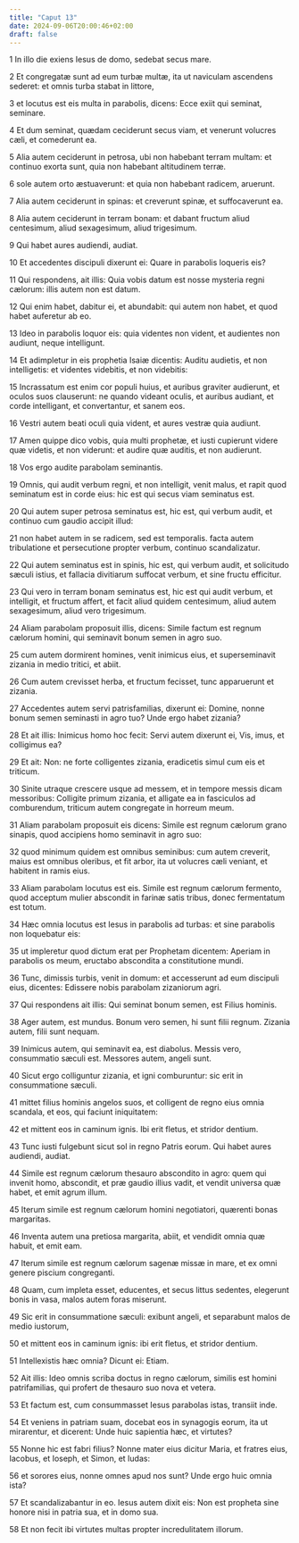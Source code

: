 ```yaml
---
title: "Caput 13"
date: 2024-09-06T20:00:46+02:00
draft: false
---
```



1 In illo die exiens Iesus de domo, sedebat secus mare.

2 Et congregatæ sunt ad eum turbæ multæ, ita ut naviculam ascendens sederet: et omnis turba stabat in littore,

3 et locutus est eis multa in parabolis, dicens: Ecce exiit qui seminat, seminare.

4 Et dum seminat, quædam ceciderunt secus viam, et venerunt volucres cæli, et comederunt ea.

5 Alia autem ceciderunt in petrosa, ubi non habebant terram multam: et continuo exorta sunt, quia non habebant altitudinem terræ.

6 sole autem orto æstuaverunt: et quia non habebant radicem, aruerunt.

7 Alia autem ceciderunt in spinas: et creverunt spinæ, et suffocaverunt ea.

8 Alia autem ceciderunt in terram bonam: et dabant fructum aliud centesimum, aliud sexagesimum, aliud trigesimum.

9 Qui habet aures audiendi, audiat.

10 Et accedentes discipuli dixerunt ei: Quare in parabolis loqueris eis?

11 Qui respondens, ait illis: Quia vobis datum est nosse mysteria regni cælorum: illis autem non est datum.

12 Qui enim habet, dabitur ei, et abundabit: qui autem non habet, et quod habet auferetur ab eo.

13 Ideo in parabolis loquor eis: quia videntes non vident, et audientes non audiunt, neque intelligunt.

14 Et adimpletur in eis prophetia Isaiæ dicentis: Auditu audietis, et non intelligetis: et videntes videbitis, et non videbitis:

15 Incrassatum est enim cor populi huius, et auribus graviter audierunt, et oculos suos clauserunt: ne quando videant oculis, et auribus audiant, et corde intelligant, et convertantur, et sanem eos.

16 Vestri autem beati oculi quia vident, et aures vestræ quia audiunt.

17 Amen quippe dico vobis, quia multi prophetæ, et iusti cupierunt videre quæ videtis, et non viderunt: et audire quæ auditis, et non audierunt.

18 Vos ergo audite parabolam seminantis.

19 Omnis, qui audit verbum regni, et non intelligit, venit malus, et rapit quod seminatum est in corde eius: hic est qui secus viam seminatus est.

20 Qui autem super petrosa seminatus est, hic est, qui verbum audit, et continuo cum gaudio accipit illud:

21 non habet autem in se radicem, sed est temporalis. facta autem tribulatione et persecutione propter verbum, continuo scandalizatur.

22 Qui autem seminatus est in spinis, hic est, qui verbum audit, et solicitudo sæculi istius, et fallacia divitiarum suffocat verbum, et sine fructu efficitur.

23 Qui vero in terram bonam seminatus est, hic est qui audit verbum, et intelligit, et fructum affert, et facit aliud quidem centesimum, aliud autem sexagesimum, aliud vero trigesimum.

24 Aliam parabolam proposuit illis, dicens: Simile factum est regnum cælorum homini, qui seminavit bonum semen in agro suo.

25 cum autem dormirent homines, venit inimicus eius, et superseminavit zizania in medio tritici, et abiit.

26 Cum autem crevisset herba, et fructum fecisset, tunc apparuerunt et zizania.

27 Accedentes autem servi patrisfamilias, dixerunt ei: Domine, nonne bonum semen seminasti in agro tuo? Unde ergo habet zizania?

28 Et ait illis: Inimicus homo hoc fecit: Servi autem dixerunt ei, Vis, imus, et colligimus ea?

29 Et ait: Non: ne forte colligentes zizania, eradicetis simul cum eis et triticum.

30 Sinite utraque crescere usque ad messem, et in tempore messis dicam messoribus: Colligite primum zizania, et alligate ea in fasciculos ad comburendum, triticum autem congregate in horreum meum.

31 Aliam parabolam proposuit eis dicens: Simile est regnum cælorum grano sinapis, quod accipiens homo seminavit in agro suo:

32 quod minimum quidem est omnibus seminibus: cum autem creverit, maius est omnibus oleribus, et fit arbor, ita ut volucres cæli veniant, et habitent in ramis eius.

33 Aliam parabolam locutus est eis. Simile est regnum cælorum fermento, quod acceptum mulier abscondit in farinæ satis tribus, donec fermentatum est totum.

34 Hæc omnia locutus est Iesus in parabolis ad turbas: et sine parabolis non loquebatur eis:

35 ut impleretur quod dictum erat per Prophetam dicentem: Aperiam in parabolis os meum, eructabo abscondita a constitutione mundi.

36 Tunc, dimissis turbis, venit in domum: et accesserunt ad eum discipuli eius, dicentes: Edissere nobis parabolam zizaniorum agri.

37 Qui respondens ait illis: Qui seminat bonum semen, est Filius hominis.

38 Ager autem, est mundus. Bonum vero semen, hi sunt filii regnum. Zizania autem, filii sunt nequam.

39 Inimicus autem, qui seminavit ea, est diabolus. Messis vero, consummatio sæculi est. Messores autem, angeli sunt.

40 Sicut ergo colliguntur zizania, et igni comburuntur: sic erit in consummatione sæculi.

41 mittet filius hominis angelos suos, et colligent de regno eius omnia scandala, et eos, qui faciunt iniquitatem:

42 et mittent eos in caminum ignis. Ibi erit fletus, et stridor dentium.

43 Tunc iusti fulgebunt sicut sol in regno Patris eorum. Qui habet aures audiendi, audiat.

44 Simile est regnum cælorum thesauro abscondito in agro: quem qui invenit homo, abscondit, et præ gaudio illius vadit, et vendit universa quæ habet, et emit agrum illum.

45 Iterum simile est regnum cælorum homini negotiatori, quærenti bonas margaritas.

46 Inventa autem una pretiosa margarita, abiit, et vendidit omnia quæ habuit, et emit eam.

47 Iterum simile est regnum cælorum sagenæ missæ in mare, et ex omni genere piscium congreganti.

48 Quam, cum impleta esset, educentes, et secus littus sedentes, elegerunt bonis in vasa, malos autem foras miserunt.

49 Sic erit in consummatione sæculi: exibunt angeli, et separabunt malos de medio iustorum,

50 et mittent eos in caminum ignis: ibi erit fletus, et stridor dentium.

51 Intellexistis hæc omnia? Dicunt ei: Etiam.

52 Ait illis: Ideo omnis scriba doctus in regno cælorum, similis est homini patrifamilias, qui profert de thesauro suo nova et vetera.

53 Et factum est, cum consummasset Iesus parabolas istas, transiit inde.

54 Et veniens in patriam suam, docebat eos in synagogis eorum, ita ut mirarentur, et dicerent: Unde huic sapientia hæc, et virtutes?

55 Nonne hic est fabri filius? Nonne mater eius dicitur Maria, et fratres eius, Iacobus, et Ioseph, et Simon, et Iudas:

56 et sorores eius, nonne omnes apud nos sunt? Unde ergo huic omnia ista?

57 Et scandalizabantur in eo. Iesus autem dixit eis: Non est propheta sine honore nisi in patria sua, et in domo sua.

58 Et non fecit ibi virtutes multas propter incredulitatem illorum.

